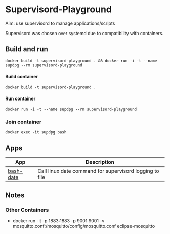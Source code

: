 # Supervisord-Playground

Aim: use supervisord to manage applications/scripts

Supervisord was chosen over systemd due to compatibility with containers. 

## Build and run
```
docker build -t supervisord-playground . && docker run -i -t --name supdpg --rm supervisord-playground
```

#### Build container
```
docker build -t supervisord-playground .
```

#### Run container
```
docker run -i -t --name supdpg --rm supervisord-playground
```

### Join container
```
docker exec -it supdpg bash
```

## Apps

| App | Description |
| --- | ----------- |
|[bash-date](bash-date)|Call linux date command for supervisord logging to file|


## Notes

### Other Containers
- docker run -it -p 1883:1883 -p 9001:9001 -v mosquitto.conf:/mosquitto/config/mosquitto.conf eclipse-mosquitto
